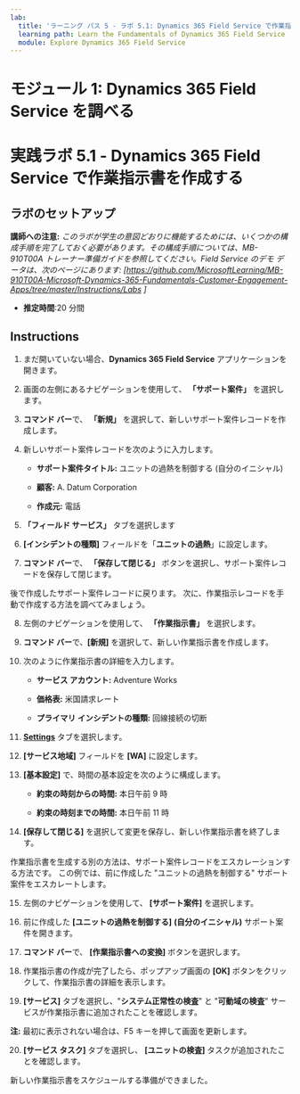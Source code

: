 ```yaml
---
lab:
  title: 'ラーニング パス 5 - ラボ 5.1: Dynamics 365 Field Service で作業指示書を作成する'
  learning path: Learn the Fundamentals of Dynamics 365 Field Service
  module: Explore Dynamics 365 Field Service
---
```


モジュール 1: Dynamics 365 Field Service を調べる
========================

# 実践ラボ 5.1 - Dynamics 365 Field Service で作業指示書を作成する

## ラボのセットアップ

**講師への注意:** *このラボが学生の意図どおりに機能するためには、いくつかの構成手順を完了しておく必要があります。その構成手順については、MB-910T00A トレーナー準備ガイドを参照してください。Field Service のデモ データは、次のページにあります: [https://github.com/MicrosoftLearning/MB-910T00A-Microsoft-Dynamics-365-Fundamentals-Customer-Engagement-Apps/tree/master/Instructions/Labs ]*

  - **推定時間**:20 分間

## Instructions

1. まだ開いていない場合、**Dynamics 365 Field Service** アプリケーションを開きます。

2. 画面の左側にあるナビゲーションを使用して、 **「サポート案件」** を選択します。

3. **コマンド バー**で、 **「新規」** を選択して、新しいサポート案件レコードを作成します。

4. 新しいサポート案件レコードを次のように入力します。

    - **サポート案件タイトル:** ユニットの過熱を制御する (自分のイニシャル)

    - **顧客:** A. Datum Corporation

    - **作成元:** 電話

5. **「フィールド サービス」** タブを選択します

6. **[インシデントの種類]** フィールドを「**ユニットの過熱**」に設定します。

7. **コマンド バー**で、 **「保存して閉じる」** ボタンを選択し、サポート案件レコードを保存して閉じます。

後で作成したサポート案件レコードに戻ります。 次に、作業指示レコードを手動で作成する方法を調べてみましょう。

8. 左側のナビゲーションを使用して、 **「作業指示書」** を選択します。

9. **コマンド バー**で、**[新規]** を選択して、新しい作業指示書を作成します。

10. 次のように作業指示書の詳細を入力します。

    - **サービス アカウント:** Adventure Works

    - **価格表:** 米国請求レート

    - **プライマリ インシデントの種類:** 回線接続の切断

11. **[Settings](設定)** タブを選択します。

12. **[サービス地域]** フィールドを **[WA]** に設定します。

13. **[基本設定]** で、時間の基本設定を次のように構成します。

    - **約束の時刻からの時間:** 本日午前 9 時

    - **約束の時刻までの時間:** 本日午前 11 時

14. **[保存して閉じる]** を選択して変更を保存し、新しい作業指示書を終了します。

作業指示書を生成する別の方法は、サポート案件レコードをエスカレーションする方法です。 この例では、前に作成した "ユニットの過熱を制御する" サポート案件をエスカレートします。

15. 左側のナビゲーションを使用して、 **[サポート案件]** を選択します。

16. 前に作成した **[ユニットの過熱を制御する]** **(自分のイニシャル)** サポート案件を開きます。

17. **コマンド バー**で、 **[作業指示書への変換]** ボタンを選択します。

18. 作業指示書の作成が完了したら、ポップアップ画面の **[OK]** ボタンをクリックして、作業指示書の詳細を表示します。

19. **[サービス]** タブを選択し、"**システム正常性の検査**" と "**可動域の検査**" サービスが作業指示書に追加されたことを確認します。

**注:** 最初に表示されない場合は、F5 キーを押して画面を更新します。

20. **[サービス タスク]** タブを選択し、 **[ユニットの検査]** タスクが追加されたことを確認します。

新しい作業指示書をスケジュールする準備ができました。

